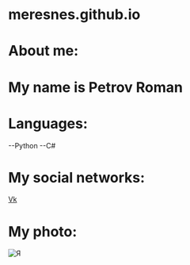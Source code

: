 # meresnes.github.io
# About me:

# My name is Petrov Roman

# Languages:
 --Python 
 --C#
# My social networks:
 [Vk](https://vk.com/ramzess7878)
# My photo:
![](My.jpg "Я")

 